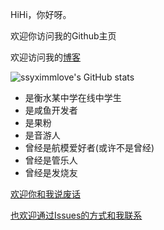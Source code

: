 <!--
### Hi there 👋


**ssyximmlove/ssyximmlove** is a ✨ _special_ ✨ repository because its `README.md` (this file) appears on your GitHub profile.

Here are some ideas to get you started:

- 🔭 I’m currently working on ...
- 🌱 I’m currently learning ...
- 👯 I’m looking to collaborate on ...
- 🤔 I’m looking for help with ...
- 💬 Ask me about ...
- 📫 How to reach me: ...
- 😄 Pronouns: ...
- ⚡ Fun fact: ...
-->

HiHi，你好呀。

欢迎你访问我的Github主页

欢迎访问我的[博客](https://echon.top)

![ssyximmlove's GitHub stats](https://github-readme-stats.vercel.app/api?username=ssyximmlove&show_icons=true&theme=synthwave&locale=cn)

- 是衡水某中学在线中学生
- 是咸鱼开发者
- 是果粉
- 是音游人
- 曾经是航模爱好者(或许不是曾经)
- 曾经是管乐人
- 曾经是发烧友

[欢迎你和我说废话](mailto:ssyximmlove@gmail.com)

[也欢迎通过Issues的方式和我联系](https://github.com/ssyximmlove/ssyximmlove/issues)

